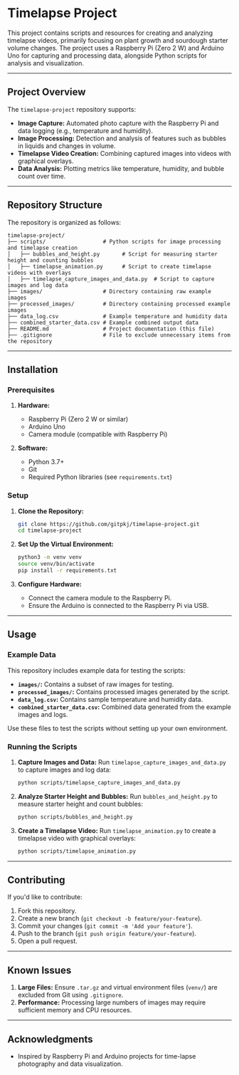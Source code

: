 # Timelapse Project

This project contains scripts and resources for creating and analyzing timelapse videos, primarily focusing on plant growth and sourdough starter volume changes. The project uses a Raspberry Pi (Zero 2 W) and Arduino Uno for capturing and processing data, alongside Python scripts for analysis and visualization.

---

## Project Overview
The `timelapse-project` repository supports:
- **Image Capture:** Automated photo capture with the Raspberry Pi and data logging (e.g., temperature and humidity).
- **Image Processing:** Detection and analysis of features such as bubbles in liquids and changes in volume.
- **Timelapse Video Creation:** Combining captured images into videos with graphical overlays.
- **Data Analysis:** Plotting metrics like temperature, humidity, and bubble count over time.

---

## Repository Structure
The repository is organized as follows:

```
timelapse-project/
├── scripts/                  # Python scripts for image processing and timelapse creation
│   ├── bubbles_and_height.py       # Script for measuring starter height and counting bubbles
│   ├── timelapse_animation.py      # Script to create timelapse videos with overlays
│   ├── timelapse_capture_images_and_data.py  # Script to capture images and log data
├── images/                   # Directory containing raw example images
├── processed_images/         # Directory containing processed example images
├── data_log.csv              # Example temperature and humidity data
├── combined_starter_data.csv # Example combined output data
├── README.md                 # Project documentation (this file)
├── .gitignore                # File to exclude unnecessary items from the repository
```

---

## Installation
### Prerequisites
1. **Hardware:**
   - Raspberry Pi (Zero 2 W or similar)
   - Arduino Uno
   - Camera module (compatible with Raspberry Pi)

2. **Software:**
   - Python 3.7+
   - Git
   - Required Python libraries (see `requirements.txt`)

### Setup
1. **Clone the Repository:**
   ```bash
   git clone https://github.com/gitpkj/timelapse-project.git
   cd timelapse-project
   ```

2. **Set Up the Virtual Environment:**
   ```bash
   python3 -m venv venv
   source venv/bin/activate
   pip install -r requirements.txt
   ```

3. **Configure Hardware:**
   - Connect the camera module to the Raspberry Pi.
   - Ensure the Arduino is connected to the Raspberry Pi via USB.

---

## Usage
### Example Data
This repository includes example data for testing the scripts:
- **`images/`:** Contains a subset of raw images for testing.
- **`processed_images/`:** Contains processed images generated by the script.
- **`data_log.csv`:** Contains sample temperature and humidity data.
- **`combined_starter_data.csv`:** Combined data generated from the example images and logs.

Use these files to test the scripts without setting up your own environment.

### Running the Scripts
1. **Capture Images and Data:**
   Run `timelapse_capture_images_and_data.py` to capture images and log data:
   ```bash
   python scripts/timelapse_capture_images_and_data.py
   ```

2. **Analyze Starter Height and Bubbles:**
   Run `bubbles_and_height.py` to measure starter height and count bubbles:
   ```bash
   python scripts/bubbles_and_height.py
   ```

3. **Create a Timelapse Video:**
   Run `timelapse_animation.py` to create a timelapse video with graphical overlays:
   ```bash
   python scripts/timelapse_animation.py
   ```

---

## Contributing
If you'd like to contribute:
1. Fork this repository.
2. Create a new branch (`git checkout -b feature/your-feature`).
3. Commit your changes (`git commit -m 'Add your feature'`).
4. Push to the branch (`git push origin feature/your-feature`).
5. Open a pull request.

---

## Known Issues
1. **Large Files:** Ensure `.tar.gz` and virtual environment files (`venv/`) are excluded from Git using `.gitignore`.
2. **Performance:** Processing large numbers of images may require sufficient memory and CPU resources.

---

## Acknowledgments
- Inspired by Raspberry Pi and Arduino projects for time-lapse photography and data visualization.
